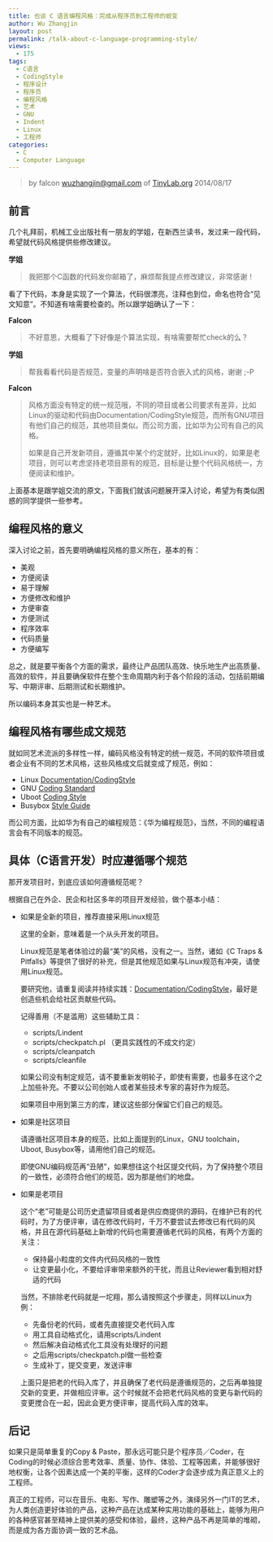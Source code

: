 ```yaml
---
title: 也谈 C 语言编程风格：完成从程序员到工程师的蜕变
author: Wu Zhangjin
layout: post
permalink: /talk-about-c-language-programming-style/
views:
  - 175
tags:
  - C语言
  - CodingStyle
  - 程序设计
  - 程序员
  - 编程风格
  - 艺术
  - GNU
  - Indent
  - Linux
  - 工程师
categories:
  - C
  - Computer Language
---
```


> by falcon <wuzhangjin@gmail.com> of [TinyLab.org][1]
> 2014/08/17


## 前言

几个礼拜前，机械工业出版社有一朋友的学姐，在新西兰读书，发过来一段代码，希望就代码风格提供些修改建议。

**学姐**

> 我把那个C函数的代码发你邮箱了，麻烦帮我提点修改建议，非常感谢！

看了下代码，本身是实现了一个算法，代码很漂亮，注释也到位，命名也符合“见文知意”。不知道有啥需要检查的。所以跟学姐确认了一下：

**Falcon**

> 不好意思，大概看了下好像是个算法实现，有啥需要帮忙check的么？

**学姐**

> 帮我看看代码是否规范，变量的声明啥是否符合嵌入式的风格，谢谢 ;-P

**Falcon**

> 风格方面没有特定的统一规范哦，不同的项目或者公司要求有差异，比如Linux的驱动和代码由Documentation/CodingStyle规范，而所有GNU项目有他们自己的规范，其他项目类似。而公司方面，比如华为公司有自己的风格。
>
> 如果是自己开发新项目，遵循其中某个约定就好，比如Linux的，如果是老项目，则可以考虑坚持老项目原有的规范，目标是让整个代码风格统一，方便阅读和维护。

上面基本是跟学姐交流的原文，下面我们就该问题展开深入讨论，希望为有类似困惑的同学提供一些参考。

## 编程风格的意义

深入讨论之前，首先要明确编程风格的意义所在，基本的有：

  * 美观
  * 方便阅读
  * 易于理解
  * 方便修改和维护
  * 方便审查
  * 方便测试
  * 程序效率
  * 代码质量
  * 方便编写

总之，就是要平衡各个方面的需求，最终让产品团队高效、快乐地生产出高质量、高效的软件，并且要确保软件在整个生命周期内利于各个阶段的活动，包括前期编写、中期评审、后期测试和长期维护。

所以编码本身其实也是一种艺术。

## 编程风格有哪些成文规范

就如同艺术流派的多样性一样，编码风格没有特定的统一规范，不同的软件项目或者企业有不同的艺术风格，这些风格成文后就变成了规范，例如：

  * Linux [Documentation/CodingStyle][2]
  * GNU [Coding Standard][3]
  * Uboot [Coding Style][4]
  * Busybox [Style Guide][5]

而公司方面，比如华为有自己的编程规范：《华为编程规范》，当然，不同的编程语言会有不同版本的规范。

## 具体（C语言开发）时应遵循哪个规范

那开发项目时，到底应该如何遵循规范呢？

根据自己在外企、民企和社区多年的项目开发经验，做个基本小结：

  * 如果是全新的项目，推荐直接采用Linux规范

    这里的全新，意味着是一个从头开发的项目。

    Linux规范是笔者体验过的最“美”的风格，没有之一。当然，诸如《C Traps & Pitfalls》等提供了很好的补充，但是其他规范如果与Linux规范有冲突，请使用Linux规范。

    要研究他，请重复阅读并持续实践：[Documentation/CodingStyle][2]，最好是创造些机会给社区贡献些代码。

    记得善用（不是滥用）这些辅助工具：

      * scripts/Lindent
      * scripts/checkpatch.pl （更具实践性的不成文约定）
      * scripts/cleanpatch
      * scripts/cleanfile

    如果公司没有制定规范，请不要重新发明轮子，即使有需要，也最多在这个之上加些补充。不要以公司创始人或者某些技术专家的喜好作为规范。

    如果项目中用到第三方的库，建议这些部分保留它们自己的规范。

  * 如果是社区项目

    请遵循社区项目本身的规范，比如上面提到的Linux，GNU toolchain，Uboot, Busybox等，请用他们自己的规范。

    即使GNU编码规范再“丑陋”，如果想往这个社区提交代码，为了保持整个项目的一致性，必须符合他们的规范，因为那是他们的地盘。

  * 如果是老项目

    这个“老”可能是公司历史遗留项目或者是供应商提供的源码，在维护已有的代码时，为了方便评审，请在修改代码时，千万不要尝试去修改已有代码的风格，并且在源代码基础上新增的代码也需要遵循老代码的风格，有两个方面的关注：

      * 保持最小粒度的文件内代码风格的一致性
      * 让变更最小化，不要给评审带来额外的干扰，而且让Reviewer看到相对舒适的代码

    当然，不排除老代码就是一坨翔，那么请按照这个步骤走，同样以Linux为例：

      * 先备份老的代码，或者先直接提交老代码入库
      * 用工具自动格式化，请用scripts/Lindent
      * 然后解决自动格式化工具没有处理好的问题
      * 之后用scripts/checkpatch.pl做一些检查
      * 生成补丁，提交变更，发送评审

    上面只是把老的代码入库了，并且确保了老代码是遵循规范的，之后再单独提交新的变更，并做相应评审。这个时候就不会把老代码风格的变更与新代码的变更搅合在一起，因此会更方便评审，提高代码入库的效率。

## 后记

如果只是简单重复的Copy & Paste，那永远可能只是个程序员／Coder，在Coding的时候必须综合思考效率、质量、协作、体验、工程等因素，并能够很好地权衡，让各个因素达成一个美的平衡，这样的Coder才会逐步成为真正意义上的工程师。

真正的工程师，可以在音乐、电影、写作、雕塑等之外，演绎另外一门IT的艺术，为人类创造更好体验的产品，这种产品在达成某种实用功能的基础上，能够为用户的各种感官甚至精神上提供美的感受和体验，最终，这种产品不再是简单的堆砌，而是成为各方面协调一致的艺术品。





 [1]: http://tinylab.org
 [2]: https://www.kernel.org/doc/Documentation/zh_CN/CodingStyle
 [3]: http://www.gnu.org/prep/standards/standards.html
 [4]: http://www.denx.de/wiki/U-Boot/CodingStyle
 [5]: http://git.busybox.net/busybox/plain/docs/style-guide.txt
